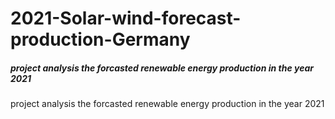 # 2021-Solar-wind-forecast-production-Germany

##### project analysis the forcasted renewable energy production in the year 2021
project analysis the forcasted renewable energy production in the year 2021